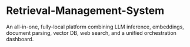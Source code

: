 # Retrieval-Management-System
An all-in-one, fully-local platform combining LLM inference, embeddings, document parsing, vector DB, web search, and a unified orchestration dashboard.
